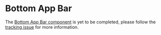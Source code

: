# Bottom App Bar

The [Bottom App Bar component](http://material.io/go/design-bottom-app-bar) is yet to be completed, please follow the [tracking issue](https://github.com/material-components/material-components-web/issues/2659) for more information.

